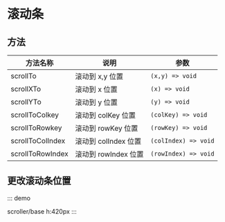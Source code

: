# 滚动条

## 方法

| 方法名称         | 说明                 | 参数                 |
| ---------------- | -------------------- | -------------------- |
| scrollTo         | 滚动到 x,y 位置      | `(x,y) => void`      |
| scrollXTo        | 滚动到 x 位置        | `(x) => void`        |
| scrollYTo        | 滚动到 y 位置        | `(y) => void`        |
| scrollToColkey   | 滚动到 colKey 位置   | `(colKey) => void`   |
| scrollToRowkey   | 滚动到 rowKey 位置   | `(rowKey) => void`   |
| scrollToColIndex | 滚动到 colIndex 位置 | `(colIndex) => void` |
| scrollToRowIndex | 滚动到 rowIndex 位置 | `(rowIndex) => void` |

## 更改滚动条位置

::: demo

scroller/base
h:420px
:::
